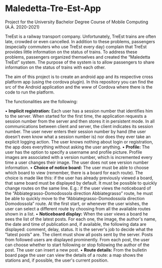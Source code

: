 # Maledetta-Tre-Est-App
Project for the University Bachelor Degree Course of Mobile Computing (A.A. 2020-2021)

TreEst is a railway transport company. Unfortunately, TreEst trains are often late, crowded or even cancelled. 
In addition to these problems, passengers (especially commuters who use TreEst every day) complain that TreEst provides little information on the status of trains.
To address these problems, passengers organized themselves and created the “Maledetta TreEst” system. 
The purpose of the system is to allow passengers to share information on the status of trains with each other.

The aim of this project is to create an android app and its respective cross platform app (using the cordova plugin). 
In this repository you can find the src of the Android application and the www of Cordova where there is the code to run the platform.

The functionalities are the following:

• **Implicit registration:** Each user has a session number that identifies him to the server. When started for the first time, the application requests a session number from the server and then stores it in persistent mode. In all communications between client and server, the client indicates its session number. The user never enters their session number by hand (the user doesn't even know what a session number is) nor does they ever take an explicit logging action. The user knows nothing about login or registration, the app does everything without asking the user anything.
• **Profile:** The user has the option to specify a username and profile picture. Profile images are associated with a version number, which is incremented every time a user changes their image. The user does not see version number information.
• **Choice of notice board:** The user must be able to choose which board to view (remember, there is a board for each route). The choice is made like this: if the user has already previously viewed a board, that same board must be displayed by default. It must be possible to quickly change routes on the same line. E.g.: if the user views the noticeboard of the “Abbiategrasso-Domodossola direction Abbiategrasso” route, he must be able to quickly move to the “Abbiategrasso-Domodossola direction Domodossola” route. At the first start, or whenever the user wishes, the user can select a different route by choosing from all the available routes shown in a list.
• **Noticeboard display:** When the user views a board he sees the list of the latest posts. For each one, the image, the author's name, the date and time of publication and, if available, the following data are displayed: comment, delay, status. It is the server's job to decide what the "latest posts" are. The client must show all posts sent by the server. Posts from followed users are displayed prominently. From each post, the user can choose whether to start following or stop following the author of the post. The user can insert a new post.
• **Route details:** From the bulletin board page the user can view the details of a route: a map shows the stations and, if possible, the user's current position.

